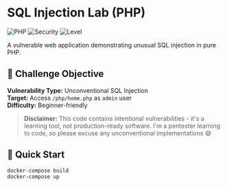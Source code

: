# SQL Injection Lab (PHP)

![PHP](https://img.shields.io/badge/PHP-777BB4?style=for-the-badge&logo=php&logoColor=white)
![Security](https://img.shields.io/badge/Security-Vulnerable-red)
![Level](https://img.shields.io/badge/Level-Beginner-yellow)

A vulnerable web application demonstrating unusual SQL injection in pure PHP.

## 🎯 Challenge Objective

**Vulnerability Type:** Unconventional SQL Injection  
**Target:** Access `/php/home.php` as `admin` user  
**Difficulty:** Beginner-friendly

> **Disclaimer:** This code contains intentional vulnerabilities - it's a learning tool, not production-ready software. I'm a pentester learning to code, so please excuse any unconventional implementations 😅

## 🚀 Quick Start

```bash
docker-compose build
docker-compose up
